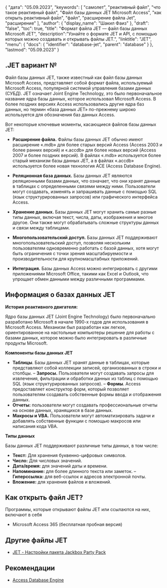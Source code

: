 {
"дата": "05.09.2023",
  "keywords": [
"самолет",
"реактивный файл",
"что такое реактивный файл",
"Файл базы данных JET Microsoft Access",
"как открыть реактивный файл",
"файл",
"расширение файла Jet",
"расширение"
],
  "author": {
"display_name": "Шакил Фаиз"
},
"draft": "false",
"toc": true,
"title": "Формат файла JET — файл базы данных Microsoft JET",
  "description":"Узнайте о формате JET и API, с помощью которых можно создавать и открывать файлы JET.",
"linktitle": "JET",
  "menu": {
    "docs": {
      "identifier": "database-jet",
"parent": "database"
}
},
"lastmod": "05.09.2023"
}

## .JET вариант №

Файл базы данных JET, также известный как файл базы данных Microsoft Access, представляет собой формат файла, используемый Microsoft Access, популярной системой управления базами данных (СУБД). JET означает Joint Engine Technology, это было первоначальное название ядра базы данных, которое использовал Microsoft Access. В более поздних версиях Access использовались другие ядра баз данных, но термин «база данных JET» по-прежнему широко используется для обозначения баз данных Access.

Вот некоторые ключевые моменты, касающиеся файлов базы данных JET:

- **Расширение файла.** Файлы базы данных JET обычно имеют расширение «.mdb» для более старых версий Access (Access 2003 и более ранних версий) и «.accdb» для более новых версий (Access 2007 и более поздних версий). В файлах «.mdb» используется более старый механизм базы данных JET, а в файлах «.accdb» используется более новая технология ACE (Access Database Engine).

- **Реляционная база данных.** Базы данных JET являются реляционными базами данных, что означает, что они хранят данные в таблицах с определенными связями между ними. Пользователи могут создавать, изменять и запрашивать данные с помощью SQL (язык структурированных запросов) или графического интерфейса Access.

- **Хранение данных.** Базы данных JET могут хранить самые разные типы данных, включая текст, числа, даты, изображения и многое другое. Они также могут обрабатывать сложные структуры данных и связи между таблицами.

- **Многопользовательский доступ.** Базы данных JET поддерживают многопользовательский доступ, позволяя нескольким пользователям одновременно работать с базой данных, хотя могут быть ограничения с точки зрения масштабируемости и производительности для крупномасштабных приложений.

- **Интеграция.** Базы данных Access можно интегрировать с другими приложениями Microsoft Office, такими как Excel и Outlook, что упрощает обмен данными между различными программами.

## Информация о базах данных JET

**История реактивного двигателя:**

Ядро базы данных JET (Joint Engine Technology) было первоначально разработано Microsoft в начале 1990-х годов для использования в Microsoft Access. Механизм был разработан как легкое, ориентированное на настольные компьютеры решение для работы с базами данных, которое можно было интегрировать в различные продукты Microsoft.

**Компоненты базы данных JET**

- **Таблицы**. Базы данных JET хранят данные в таблицах, которые представляют собой коллекции записей, организованных в строки и столбцы.
– **Запросы.** Пользователи могут создавать запросы для извлечения, фильтрации и обработки данных из таблиц с помощью SQL (язык структурированных запросов).
– **Формы**. Access предоставляет конструктор форм, который позволяет пользователям создавать собственные формы ввода и отображения данных.
- **Отчеты:** пользователи могут создавать профессиональные отчеты на основе данных, хранящихся в базе данных.
- **Макросы и VBA.** Пользователи могут автоматизировать задачи и добавлять собственные функции с помощью макросов или написания кода VBA.

**Типы данных**

Базы данных JET поддерживают различные типы данных, в том числе:

- **Текст:** Для хранения буквенно-цифровых символов.
- **Число:** Для числовых значений.
- **Дата/время:** для значений даты и времени.
- **Напоминание:** для более длинного текста или заметок.
– **Гиперссылка:** для веб-ссылок и адресов электронной почты.
- **Вложение:** для хранения файлов и вложений.

## Как открыть файл JET?

Программы, которые открывают файлы JET или ссылаются на них, включают в себя

- Microsoft Access 365 (бесплатная пробная версия)

## Другие файлы JET

- [JET - Настройки пакета Jackbox Party Pack](/ru/settings/jet/)


## Рекомендации
* [Access Database Engine](https://en.wikipedia.org/wiki/Access_Database_Engine)

